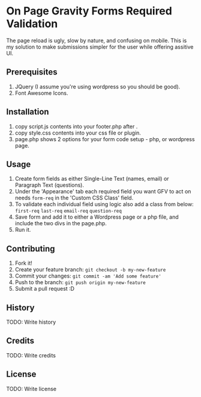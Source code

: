 
# On Page Gravity Forms Required Validation
The page reload is ugly, slow by nature, and confusing on mobile. This is my solution to make submissions simpler for the user while offering assitive UI.
## Prerequisites
1. JQuery (I assume you're using wordpress so you should be good).
2. Font Awesome Icons.
## Installation
1. copy script.js contents into your footer.php after </body>.
2. copy style.css contents into your css file or plugin.
3. page.php shows 2 options for your form code setup - php, or wordpress page.
## Usage
1. Create form fields as either Single-Line Text (names, email) or Paragraph Text (questions).
2. Under the 'Appearance' tab each required field you want GFV to act on needs `form-req` in the 'Custom CSS Class' field.
3. To validate each individual field using logic also add a class from below:
  `first-req`
  `last-req`
  `email-req`
  `question-req`
4. Save form and add it to either a Wordpress page or a php file, and include the two divs in the page.php.
5. Run it.
## Contributing
1. Fork it!
2. Create your feature branch: `git checkout -b my-new-feature`
3. Commit your changes: `git commit -am 'Add some feature'`
4. Push to the branch: `git push origin my-new-feature`
5. Submit a pull request :D
## History
TODO: Write history
## Credits
TODO: Write credits
## License
TODO: Write license
